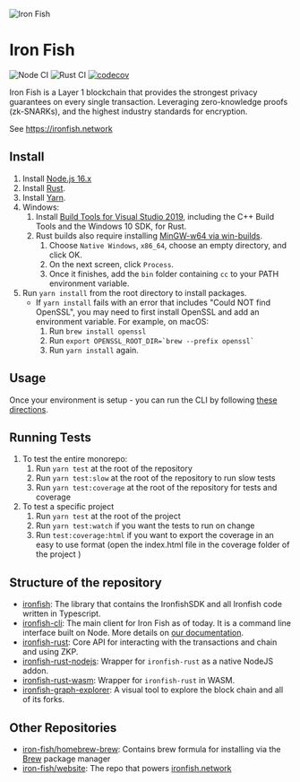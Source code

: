 ![Iron Fish](https://user-images.githubusercontent.com/767083/113650890-d8414c80-9645-11eb-8f4d-2427fc322ce4.png)


# Iron Fish

![Node CI](https://github.com/iron-fish/ironfish/actions/workflows/ci.yml/badge.svg)
![Rust CI](https://github.com/iron-fish/ironfish/actions/workflows/rust_ci.yml/badge.svg)
[![codecov](https://codecov.io/gh/iron-fish/ironfish/branch/master/graph/badge.svg?token=fOjPFN18xZ)](https://codecov.io/gh/iron-fish/ironfish)

Iron Fish is a Layer 1 blockchain that provides the strongest privacy guarantees on every single transaction. Leveraging zero-knowledge proofs (zk-SNARKs), and the highest industry standards for encryption.

See https://ironfish.network

## Install

1. Install [Node.js 16.x](https://nodejs.org/en/download/)
1. Install [Rust](https://www.rust-lang.org/learn/get-started).
1. Install [Yarn](https://classic.yarnpkg.com/en/docs/install).
1. Windows:
   1. Install [Build Tools for Visual Studio 2019](https://docs.microsoft.com/en-us/visualstudio/releases/2019/history#release-dates-and-build-numbers), including the C++ Build Tools and the Windows 10 SDK, for Rust.
   1. Rust builds also require installing [MinGW-w64 via win-builds](http://win-builds.org/doku.php/download_and_installation_from_windows).
      1. Choose `Native Windows`, `x86_64`, choose an empty directory, and click OK.
      1. On the next screen, click `Process`.
      1. Once it finishes, add the `bin` folder containing `cc` to your PATH environment variable.
1. Run `yarn install` from the root directory to install packages.
   * If `yarn install` fails with an error that includes "Could NOT find OpenSSL", you may need to first install OpenSSL and add an environment variable. For example, on macOS:
      1. Run `brew install openssl`
      1. Run ``export OPENSSL_ROOT_DIR=`brew --prefix openssl` ``
      1. Run `yarn install` again.

## Usage

Once your environment is setup - you can run the CLI by following [these directions](https://github.com/iron-fish/ironfish/tree/master/ironfish-cli).

## Running Tests

1. To test the entire monorepo:
   1. Run `yarn test` at the root of the repository
   1. Run `yarn test:slow` at the root of the repository to run slow tests
   1. Run `yarn test:coverage` at the root of the repository for tests and coverage
1. To test a specific project
   1. Run `yarn test` at the root of the project
   1. Run `yarn test:watch` if you want the tests to run on change
   1. Run `test:coverage:html` if you want to export the coverage in an easy to use format (open the index.html file in the coverage folder of the project )

## Structure of the repository

 - [ironfish](./ironfish/README.md): The library that contains the IronfishSDK and all Ironfish code written in Typescript.
 - [ironfish-cli](./ironfish-cli/README.md): The main client for Iron Fish as of today. It is a command line interface built on Node. More details on [our documentation](https://ironfish.network/docs/onboarding/iron-fish-tutorial).
 - [ironfish-rust](./ironfish-rust/README.md): Core API for interacting with the transactions and chain and using ZKP.
 - [ironfish-rust-nodejs](./ironfish-rust-nodejs/README.md): Wrapper for `ironfish-rust` as a native NodeJS addon.
 - [ironfish-rust-wasm](./ironfish-rust-wasm/README.md): Wrapper for `ironfish-rust` in WASM.
 - [ironfish-graph-explorer](./ironfish-graph-explorer/README.md): A visual tool to explore the block chain and all of its forks.

## Other Repositories

 - [iron-fish/homebrew-brew](https://github.com/iron-fish/homebrew-brew): Contains brew formula for installing via the [Brew](https://brew.sh) package manager
 - [iron-fish/website](https://github.com/iron-fish/website): The repo that powers [ironfish.network](https://ironfish.network)
